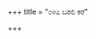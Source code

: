 +++
title = "೦೪೭ ಬರಲಿ ಕರೆ"

+++
<div class="audioEmbed"  src="https://archive.org/download/kumAra-vyAsa-bhArata_kaGaPa_with_metadata/05_udyOga__08__047_barali_kare.mp3" caption="ಗ-ಪ"></div>